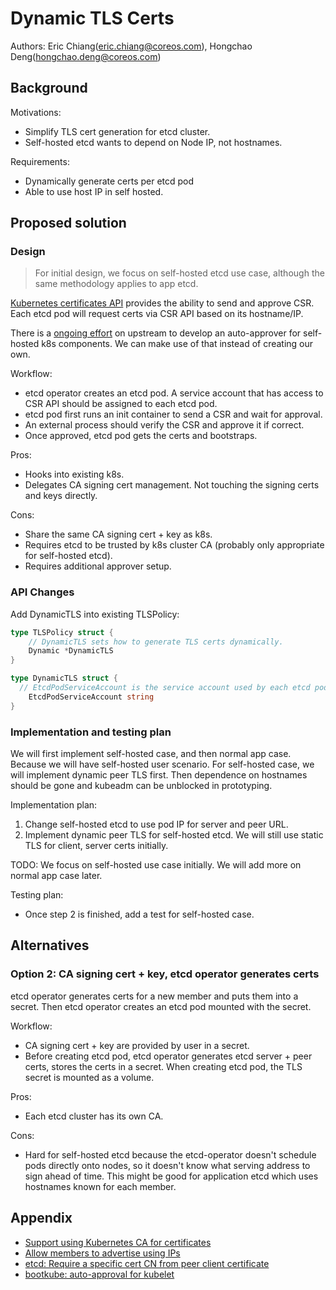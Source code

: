 # Dynamic TLS Certs

Authors: Eric Chiang(eric.chiang@coreos.com), Hongchao Deng(hongchao.deng@coreos.com)

## Background

Motivations:
- Simplify TLS cert generation for etcd cluster.
- Self-hosted etcd wants to depend on Node IP, not hostnames.

Requirements:
- Dynamically generate certs per etcd pod
- Able to use host IP in self hosted.


## Proposed solution

### Design

> For initial design, we focus on self-hosted etcd use case, although the same methodology applies to app etcd.

[Kubernetes certificates API][k8s_csr] provides the ability to send and approve CSR.
Each etcd pod will request certs via CSR API based on its hostname/IP.

There is a [ongoing effort][auto_tls] on upstream to develop an auto-approver for self-hosted k8s components.
We can make use of that instead of creating our own.

Workflow:
- etcd operator creates an etcd pod.
  A service account that has access to CSR API should be assigned to each etcd pod.
- etcd pod first runs an init container to send a CSR and wait for approval.
- An external process should verify the CSR and approve it if correct.
- Once approved, etcd pod gets the certs and bootstraps.

Pros:
- Hooks into existing k8s.
- Delegates CA signing cert management. Not touching the signing certs and keys directly.

Cons:
- Share the same CA signing cert + key as k8s.
- Requires etcd to be trusted by k8s cluster CA (probably only appropriate for self-hosted etcd).
- Requires additional approver setup.



### API Changes

Add DynamicTLS into existing TLSPolicy:

```Go
type TLSPolicy struct {
	// DynamicTLS sets how to generate TLS certs dynamically.
	Dynamic *DynamicTLS
}

type DynamicTLS struct {
  // EtcdPodServiceAccount is the service account used by each etcd pod to send CSR to APIServer.
	EtcdPodServiceAccount string
}
```

### Implementation and testing plan

We will first implement self-hosted case, and then normal app case.
Because we will have self-hosted user scenario.
For self-hosted case, we will implement dynamic peer TLS first.
Then dependence on hostnames should be gone and kubeadm can be unblocked in prototyping.

Implementation plan:

1. Change self-hosted etcd to use pod IP for server and peer URL.
2. Implement dynamic peer TLS for self-hosted etcd.
   We will still use static TLS for client, server certs initially.

TODO: We focus on self-hosted use case initially. We will add more on normal app case later.

Testing plan:

- Once step 2 is finished, add a test for self-hosted case.


## Alternatives

### Option 2: CA signing cert + key, etcd operator generates certs

etcd operator generates certs for a new member and puts them into a secret.
Then etcd operator creates an etcd pod mounted with the secret.

Workflow:
- CA signing cert + key are provided by user in a secret.
- Before creating etcd pod, etcd operator generates etcd server + peer certs, stores the certs in a secret.
  When creating etcd pod, the TLS secret is mounted as a volume.

Pros:
- Each etcd cluster has its own CA.

Cons:
- Hard for self-hosted etcd because the etcd-operator doesn't schedule pods directly onto nodes,
  so it doesn't know what serving address to sign ahead of time.
  This might be good for application etcd which uses hostnames known for each member.


## Appendix

- [Support using Kubernetes CA for certificates](https://github.com/beekhof/galera-operator/issues/1465)
- [Allow members to advertise using IPs ](https://github.com/beekhof/galera-operator/issues/1617)
- [etcd: Require a specific cert CN from peer client certificate](https://github.com/coreos/etcd/issues/8262)
- [bootkube: auto-approval for kubelet](https://github.com/kubernetes-incubator/bootkube/pull/663)



[k8s_csr]:https://kubernetes.io/docs/tasks/tls/managing-tls-in-a-cluster/#requesting-a-certificate
[auto_tls]:https://docs.google.com/document/d/1POXVGyEoySvSnx_OftQ2CIWM0HCk27j2VZSOR4XVCDg/edit#heading=h.e742mn9kyevr